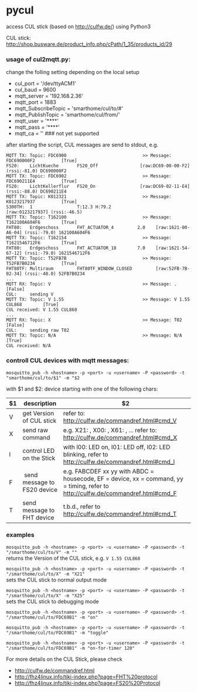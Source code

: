 # pycul


access CUL stick (based on http://culfw.de/) using Python3 

CUL stick: http://shop.busware.de/product_info.php/cPath/1_35/products_id/29


### usage of cul2mqtt.py:

change the folling setting depending on the local setup   
* cul_port            = '/dev/ttyACM1'
* cul_baud            = 9600
* mqtt_server         = '192.168.2.36'
* mqtt_port           = 1883
* mqtt_SubscribeTopic = 'smarthome/cul/to/#'
* mqtt_PublishTopic   = 'smarthome/cul/from/'
* mqtt_user           = '****'
* mqtt_pass           = '****'
* mqtt_ca             = ''  ### not yet supported

after starting the script, CUL messages are send to stdout, e.g.
```
MQTT TX: Topic: FDC6900                             >> Message: FDC690000F2          [True]
FS20:    LichtKueche       FS20_Off                [raw:DC69-00-00-F2] (rssi:-81.0) DC690000F2
MQTT TX: Topic: FDC6902                             >> Message: FDC690211E4          [True]
FS20:    LichtKellerflur   FS20_On                 [raw:DC69-02-11-E4] (rssi:-88.0) DC690211E4
MQTT TX: Topic: K012321                             >> Message: K0123217937          [True]
S300TH:  1                 T:12.3 H:79.2                 [raw:0123217937] (rssi:-46.5)
MQTT TX: Topic: T162100                             >> Message: T162100A604F6        [True]
FHT80:   Erdgeschoss       FHT_ACTUATOR_4         2.0    [raw:1621-00-A6-04] (rssi:-79.0) 162100A604F6
MQTT TX: Topic: T162154                             >> Message: T1621546712F6        [True]
FHT80:   Erdgeschoss       FHT_ACTUATOR_18        7.0    [raw:1621-54-67-12] (rssi:-79.0) 1621546712F6
MQTT TX: Topic: T52FB7B                             >> Message: T52FB7B0234          [True]
FHT80TF: Multiraum         FHT80TF_WINDOW_CLOSED         [raw:52FB-7B-02-34] (rssi:-48.0) 52FB7B0234
...
MQTT RX: Topic: V                                   >> Message: .                    [False]
CUL:     sending V
MQTT TX: Topic: V 1.55                              >> Message: V 1.55 CUL868        [True]
CUL received: V 1.55 CUL868
...
MQTT RX: Topic: X                                   >> Message: T02                  [False]
CUL:     sending raw T02
MQTT TX: Topic: N/A                                 >> Message: N/A                  [True]
CUL received: N/A

```

### controll CUL devices with mqtt messages:

`mosquitto_pub -h <hostname> -p <port> -u <username> -P <password> -t "smarthome/cul/to/$1" -m "$2`

with $1 and $2: device starting with one of the following chars:

  $1 | description | $2
  --- | ---- | ---
  V | get Version of CUL stick | refer to: http://culfw.de/commandref.html#cmd_V
  X | send raw command  | e.g. X21: , X00: , X61: , ... refer to: http://culfw.de/commandref.html#cmd_X
  l | control LED on the Stick | with l00: LED on, l01: LED off, l02: LED blinking, refer to http://culfw.de/commandref.html#cmd_l
  F | send message to FS20 device | e.g. FABCDEF xx yy with ABDC = housecode, EF = device, xx = command, yy = timing, refer to http://culfw.de/commandref.html#cmd_F 
  T | send message to FHT device | t.b.d., refer to http://culfw.de/commandref.html#cmd_T

### examples

`mosquitto_pub -h <hostname> -p <port> -u <username> -P <password> -t "/smarthome/cul/to/V" -m ""`  
returns the Version of the CUL stick, e.g. `V 1.55 CUL868`

`mosquitto_pub -h <hostname> -p <port> -u <username> -P <password> -t "/smarthome/cul/to/X" -m "X21"`   
sets the CUL stick to normal output mode

`mosquitto_pub -h <hostname> -p <port> -u <username> -P <password> -t "/smarthome/cul/to/X" -m "X25"`   
sets the CUL stick to debugging mode

`mosquitto_pub -h <hostname> -p <port> -u <username> -P <password> -t "/smarthome/cul/to/FDC69B1" -m "on"`

`mosquitto_pub -h <hostname> -p <port> -u <username> -P <password> -t "/smarthome/cul/to/FDC69B1" -m "toggle"`

`mosquitto_pub -h <hostname> -p <port> -u <username> -P <password> -t "/smarthome/cul/to/FDC69B1" -m "on-for-timer 120"`


For more details on the CUL Stick, please check 
* http://culfw.de/commandref.html
* http://fhz4linux.info/tiki-index.php?page=FHT%20protocol
* http://fhz4linux.info/tiki-index.php?page=FS20%20Protocol

